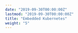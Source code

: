 ```yaml
---
date: "2019-09-30T00:00:00Z"
lastmod: "2019-09-30T00:00:00Z"
title: "Embedded Kubernetes"
weight: "5"
---
```

